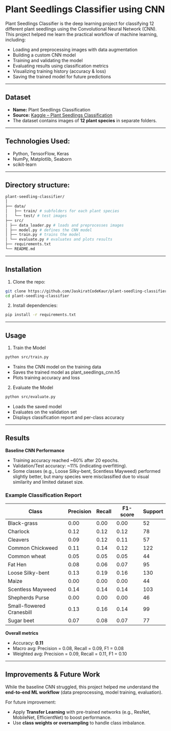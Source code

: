 # Plant Seedlings Classifier using CNN

Plant Seedlings Classifier is the deep learning project for classifying 12 different plant seedlings using the Convolutional Neural Network (CNN). This project helped me learn the practical workflow of machine learning, including:

- Loading and preprocessing images with data augmentation
- Building a custom CNN model
- Training and validating the model
- Evaluating results using classification metrics
- Visualizing training history (accuracy & loss)
- Saving the trained model for future predictions

---

## **Dataset**

- **Name:** Plant Seedlings Classification  
- **Source:** [Kaggle – Plant Seedlings Classification](https://www.kaggle.com/c/plant-seedlings-classification/data)  
- The dataset contains images of **12 plant species** in separate folders.  
---

## **Technologies Used:**
- Python, TensorFlow, Keras
- NumPy, Matplotlib, Seaborn
- scikit-learn
---

## **Directory structure:**
```bash
plant-seedling-classifier/
│
├── data/
│   ├── train/ # subfolders for each plant species
│   └── test/ # test images
├── src/
│ ├── data_loader.py # loads and preprocesses images
│ ├── model.py # defines the CNN model
│ ├── train.py # trains the model
│ └── evaluate.py # evaluates and plots results
├── requirements.txt
└── README.md
```

---

## **Installation**

1. Clone the repo:
```bash
git clone https://github.com/JaskiratCodeKaur/plant-seedling-classifier
cd plant-seedling-classifier
```
2. Install dependencies:
```bash
pip install -r requirements.txt
```
---

## **Usage**
1. Train the Model
```bash
python src/train.py
```

- Trains the CNN model on the training data
- Saves the trained model as plant_seedlings_cnn.h5
- Plots training accuracy and loss

2. Evaluate the Model
```bash
python src/evaluate.py
```
- Loads the saved model
- Evaluates on the validation set
- Displays classification report and per-class accuracy

---
## **Results**
**Baseline CNN Performance**  
- Training accuracy reached ~60% after 20 epochs.  
- Validation/Test accuracy: ~11% (indicating overfitting).  
- Some classes (e.g., Loose Silky-bent, Scentless Mayweed) performed slightly better, but many species were misclassified due to visual similarity and limited dataset size.  

### Example Classification Report  

<table>
  <thead>
    <tr>
      <th>Class</th>
      <th>Precision</th>
      <th>Recall</th>
      <th>F1-score</th>
      <th>Support</th>
    </tr>
  </thead>
  <tbody>
    <tr><td>Black-grass</td><td>0.00</td><td>0.00</td><td>0.00</td><td>52</td></tr>
    <tr><td>Charlock</td><td>0.12</td><td>0.12</td><td>0.12</td><td>78</td></tr>
    <tr><td>Cleavers</td><td>0.09</td><td>0.12</td><td>0.11</td><td>57</td></tr>
    <tr><td>Common Chickweed</td><td>0.11</td><td>0.14</td><td>0.12</td><td>122</td></tr>
    <tr><td>Common wheat</td><td>0.05</td><td>0.05</td><td>0.05</td><td>44</td></tr>
    <tr><td>Fat Hen</td><td>0.08</td><td>0.06</td><td>0.07</td><td>95</td></tr>
    <tr><td>Loose Silky-bent</td><td>0.13</td><td>0.19</td><td>0.16</td><td>130</td></tr>
    <tr><td>Maize</td><td>0.00</td><td>0.00</td><td>0.00</td><td>44</td></tr>
    <tr><td>Scentless Mayweed</td><td>0.14</td><td>0.14</td><td>0.14</td><td>103</td></tr>
    <tr><td>Shepherds Purse</td><td>0.00</td><td>0.00</td><td>0.00</td><td>46</td></tr>
    <tr><td>Small-flowered Cranesbill</td><td>0.13</td><td>0.16</td><td>0.14</td><td>99</td></tr>
    <tr><td>Sugar beet</td><td>0.07</td><td>0.08</td><td>0.07</td><td>77</td></tr>
  </tbody>
</table>

**Overall metrics**  
- Accuracy: **0.11**  
- Macro avg: Precision = 0.08, Recall = 0.09, F1 = 0.08  
- Weighted avg: Precision = 0.09, Recall = 0.11, F1 = 0.10  
---

## **Improvements & Future Work**  

While the baseline CNN struggled, this project helped me understand the **end-to-end ML workflow** (data preprocessing, model training, evaluation).  

For future improvement:  
- Apply **Transfer Learning** with pre-trained networks (e.g., ResNet, MobileNet, EfficientNet) to boost performance.  
- Use **class weights or oversampling** to handle class imbalance.  